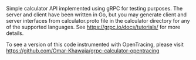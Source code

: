 Simple calculator API implemented using gRPC for testing purposes. The server
and client have been written in Go, but you may generate client and server
interfaces from calculator.proto file in the calculator directory for any of the supported languages. See https://grpc.io/docs/tutorials/ for more details.

To see a version of this code instrumented with OpenTracing, please visit https://github.com/Omar-Khawaja/grpc-calculator-opentracing
